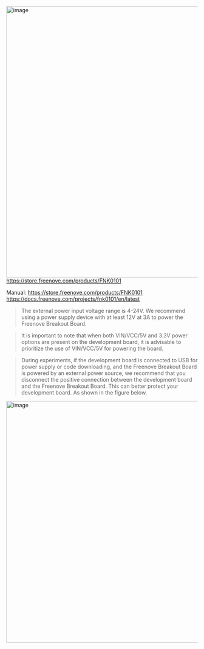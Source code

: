 [<img width="713" height="713" alt="image" src="https://github.com/user-attachments/assets/2a5c17c3-b78c-4515-99f1-02c83357314e" />](https://store.freenove.com/products/FNK0101)  
https://store.freenove.com/products/FNK0101  

Manual:
https://store.freenove.com/products/FNK0101
https://docs.freenove.com/projects/fnk0101/en/latest


> The external power input voltage range is 4-24V. We recommend using a power supply device with at least 12V at 3A to power the Freenove Breakout Board.

>  It is important to note that when both VIN/VCC/5V and 3.3V power options are present on the development board, it is advisable to prioritize the use of VIN/VCC/5V for powering the board.


> During experiments, if the development board is connected to USB for power supply or code downloading, and the Freenove Breakout Board is powered by an external power source, we recommend that you disconnect the positive connection between the development board and the Freenove Breakout Board. This can better protect your development board. As shown in the figure below.

<img width="1127" height="635" alt="image" src="https://github.com/user-attachments/assets/fdf97a60-8af9-4d52-8261-5c08686a8269" />

